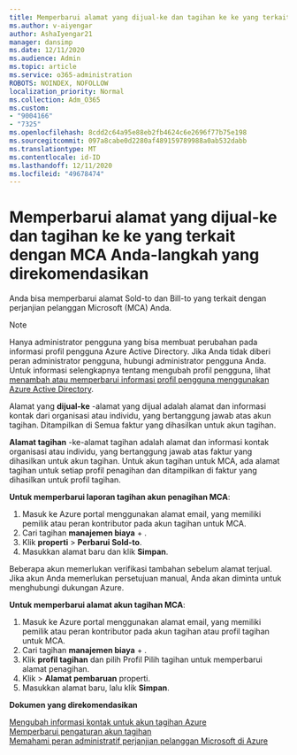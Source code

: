 ```yaml
---
title: Memperbarui alamat yang dijual-ke dan tagihan ke ke yang terkait dengan MCA Anda-langkah yang direkomendasikan
ms.author: v-aiyengar
author: AshaIyengar21
manager: dansimp
ms.date: 12/11/2020
ms.audience: Admin
ms.topic: article
ms.service: o365-administration
ROBOTS: NOINDEX, NOFOLLOW
localization_priority: Normal
ms.collection: Adm_O365
ms.custom:
- "9004166"
- "7325"
ms.openlocfilehash: 8cdd2c64a95e88eb2fb4624c6e2696f77b75e198
ms.sourcegitcommit: 097a8cabe0d2280af489159789988a0ab532dabb
ms.translationtype: MT
ms.contentlocale: id-ID
ms.lasthandoff: 12/11/2020
ms.locfileid: "49678474"
---
```

# <a name="update-sold-to-and-bill-to-address-associated-to-your-mca---recommended-steps"></a>Memperbarui alamat yang dijual-ke dan tagihan ke ke yang terkait dengan MCA Anda-langkah yang direkomendasikan

Anda bisa memperbarui alamat Sold-to dan Bill-to yang terkait dengan perjanjian pelanggan Microsoft (MCA) Anda. 

> [!NOTE]
> Hanya administrator pengguna yang bisa membuat perubahan pada informasi profil pengguna Azure Active Directory. Jika Anda tidak diberi peran administrator pengguna, hubungi administrator pengguna Anda. Untuk informasi selengkapnya tentang mengubah profil pengguna, lihat [menambah atau memperbarui informasi profil pengguna menggunakan Azure Active Directory](https://docs.microsoft.com/azure/active-directory/fundamentals/active-directory-users-profile-azure-portal).

Alamat yang **dijual-ke** -alamat yang dijual adalah alamat dan informasi kontak dari organisasi atau individu, yang bertanggung jawab atas akun tagihan. Ditampilkan di Semua faktur yang dihasilkan untuk akun tagihan.

**Alamat tagihan** -ke-alamat tagihan adalah alamat dan informasi kontak organisasi atau individu, yang bertanggung jawab atas faktur yang dihasilkan untuk akun tagihan. Untuk akun tagihan untuk MCA, ada alamat tagihan untuk setiap profil penagihan dan ditampilkan di faktur yang dihasilkan untuk profil tagihan.

**Untuk memperbarui laporan tagihan akun penagihan MCA**:

1. Masuk ke Azure portal menggunakan alamat email, yang memiliki pemilik atau peran kontributor pada akun tagihan untuk MCA.
1. Cari tagihan **manajemen biaya**  +  .
1. Klik **properti**  >  **Perbarui Sold-to**.
1. Masukkan alamat baru dan klik **Simpan**.

Beberapa akun memerlukan verifikasi tambahan sebelum alamat terjual. Jika akun Anda memerlukan persetujuan manual, Anda akan diminta untuk menghubungi dukungan Azure.

**Untuk memperbarui alamat akun tagihan MCA**: 

1. Masuk ke Azure portal menggunakan alamat email, yang memiliki pemilik atau peran kontributor pada akun tagihan atau profil tagihan untuk MCA.
1. Cari tagihan **manajemen biaya**  +  .
1. Klik **profil tagihan** dan pilih Profil Pilih tagihan untuk memperbarui alamat penagihan.
1. Klik   >  **Alamat pembaruan** properti.
1. Masukkan alamat baru, lalu klik **Simpan**.

**Dokumen yang direkomendasikan**

[Mengubah informasi kontak untuk akun tagihan Azure](https://docs.microsoft.com/azure/cost-management-billing/manage/change-azure-account-profile)   
[Memperbarui pengaturan akun tagihan](https://docs.microsoft.com/microsoft-store/update-microsoft-store-for-business-account-settings)  
[Memahami peran administratif perjanjian pelanggan Microsoft di Azure](https://docs.microsoft.com/azure/cost-management-billing/manage/understand-mca-roles)